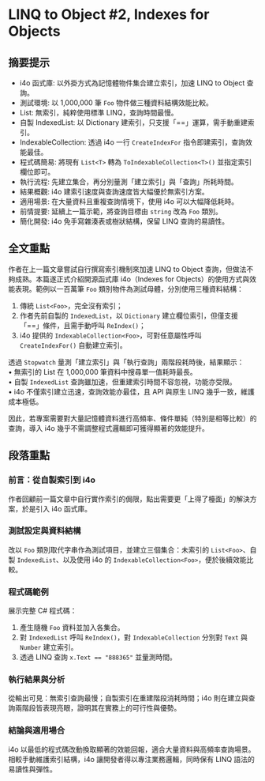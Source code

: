 # LINQ to Object #2, Indexes for Objects

## 摘要提示
- i4o 函式庫: 以外掛方式為記憶體物件集合建立索引，加速 LINQ to Object 查詢。
- 測試環境: 以 1,000,000 筆 `Foo` 物件做三種資料結構效能比較。
- List<Foo>: 無索引，純粹使用標準 LINQ，查詢時間最慢。
- 自製 IndexedList: 以 Dictionary 建索引，只支援「==」運算，需手動重建索引。
- IndexableCollection: 透過 i4o 一行 `CreateIndexFor` 指令即建索引，查詢效能最佳。
- 程式碼簡易: 將現有 `List<T>` 轉為 `ToIndexableCollection<T>()` 並指定索引欄位即可。
- 執行流程: 先建立集合，再分別量測「建立索引」與「查詢」所耗時間。
- 結果概觀: i4o 建索引速度與查詢速度皆大幅優於無索引方案。
- 適用場景: 在大量資料且重複查詢情境下，使用 i4o 可以大幅降低耗時。
- 前情提要: 延續上一篇示範，將查詢目標由 `string` 改為 `Foo` 類別。
- 簡化開發: i4o 免手寫雜湊表或樹狀結構，保留 LINQ 查詢的易讀性。

## 全文重點
作者在上一篇文章嘗試自行撰寫索引機制來加速 LINQ to Object 查詢，但做法不夠成熟。本篇遂正式介紹開源函式庫 i4o（Indexes for Objects）的使用方式與效能表現。範例以一百萬筆 `Foo` 類別物件為測試母體，分別使用三種資料結構：  
1. 傳統 `List<Foo>`，完全沒有索引；  
2. 作者先前自製的 `IndexedList`，以 `Dictionary` 建立欄位索引，但僅支援「==」條件，且需手動呼叫 `ReIndex()`；  
3. i4o 提供的 `IndexableCollection<Foo>`，可對任意屬性呼叫 `CreateIndexFor()` 自動建立索引。  

透過 `Stopwatch` 量測「建立索引」與「執行查詢」兩階段耗時後，結果顯示：  
• 無索引的 List 在 1,000,000 筆資料中搜尋單一值耗時最長。  
• 自製 `IndexedList` 查詢雖加速，但重建索引時間不容忽視，功能亦受限。  
• i4o 不僅索引建立迅速，查詢效能亦最佳，且 API 與原生 LINQ 幾乎一致，維護成本極低。  

因此，若專案需要對大量記憶體資料進行高頻率、條件單純（特別是相等比較）的查詢，導入 i4o 幾乎不需調整程式邏輯即可獲得顯著的效能提升。

## 段落重點
### 前言：從自製索引到 i4o
作者回顧前一篇文章中自行實作索引的侷限，點出需要更「上得了檯面」的解決方案，於是引入 i4o 函式庫。

### 測試設定與資料結構
改以 `Foo` 類別取代字串作為測試項目，並建立三個集合：未索引的 `List<Foo>`、自製 `IndexedList`、以及使用 i4o 的 `IndexableCollection<Foo>`，便於後續效能比較。

### 程式碼範例
展示完整 C# 程式碼：  
1. 產生隨機 `Foo` 資料並加入各集合。  
2. 對 `IndexedList` 呼叫 `ReIndex()`，對 `IndexableCollection` 分別對 `Text` 與 `Number` 建立索引。  
3. 透過 LINQ 查詢 `x.Text == "888365"` 並量測時間。

### 執行結果與分析
從輸出可見：無索引查詢最慢；自製索引在重建階段消耗時間；i4o 則在建立與查詢兩階段皆表現亮眼，證明其在實務上的可行性與優勢。

### 結論與適用場合
i4o 以最低的程式碼改動換取顯著的效能回報，適合大量資料與高頻率查詢場景。相較手動維護索引結構，i4o 讓開發者得以專注業務邏輯，同時保有 LINQ 語法的易讀性與彈性。
